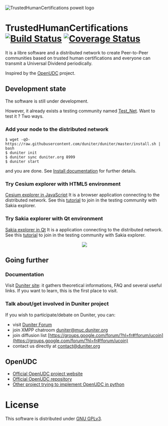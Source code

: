 ![TrustedHumanCertifications poweit logo](https://ipfs.pics/ipfs/QmUDP4hat3Dj2ryz1NdnNNzu9Svnk7nLf2xeEsyS4q4GNt)

# TrustedHumanCertifications [![Build Status](https://api.travis-ci.org/duniter/duniter.png)](https://travis-ci.org/duniter/duniter) [![Coverage Status](https://coveralls.io/repos/duniter/duniter/badge.svg?branch=master&service=github)](https://coveralls.io/github/duniter/duniter?branch=master)

It is a libre software and a distributed network to create Peer-to-Peer communities based on trusted human certifications and everyone can transmit a Universal Dividend periodically.

Inspired by the [OpenUDC](https://github.com/Open-UDC/open-udc) project.

## Development state

The software is still under development.

However, it already exists a testing community named [Test_Net](https://forum.duniter.org/t/join-our-new-testnet-currency/813). Want to test it ? Two ways.

### Add your node to the distributed network

```
$ wget -qO- https://raw.githubusercontent.com/duniter/duniter/master/install.sh | bash
$ duniter init
$ duniter sync duniter.org 8999
$ duniter start
```

and you are done. 
See [Install documentation](https://github.com/duniter/duniter/wiki/Install-Duniter-node) for further details.

### Try Cesium explorer with HTML5 environment

[Cesium explorer in JavaScript](http://cesium.duniter.fr)
It is a browser application connecting to the distributed network. 
See this [tutorial](https://forum.duniter.org/t/join-our-new-testnet-currency/813) to join in the testing community with Sakia explorer.


### Try Sakia explorer with Qt environment

[Sakia explorer in Qt](http://sakia-wallet.org)
It is a application connecting to the distributed network. 
See this [tutorial](https://forum.duniter.org/t/join-our-new-testnet-currency/813) to join in the testing community with Sakia explorer.

<p align="center"> <img src="http://sakia-wallet.org/img/Dividends.png" /> </p>


## Going further

### Documentation

Visit [Duniter site](https://duniter.org): it gathers theoretical informations, FAQ and several useful links. If you want to learn, this is the first place to visit.

### Talk about/get involved in Duniter project

If you wish to participate/debate on Duniter, you can:

* visit [Duniter Forum](http://forum.duniter.org)
* join XMPP chatroom [duniter@muc.duniter.org](https://jappix.com/)
* join diffusion list [https://groups.google.com/forum/?hl=fr#!forum/ucoin](https://groups.google.com/forum/?hl=fr#!forum/ucoin)
* contact us directly at [contact@duniter.org](mailto:contact@duniter.org)


## OpenUDC

* [Official OpenUDC project website](http://www.openudc.org)
* [Official OpenUDC repository](https://github.com/Open-UDC/open-udc)
* [Other project trying to implement OpenUDC in python](https://github.com/canercandan/django-openudc)

# License

This software is distributed under [GNU GPLv3](https://raw.github.com/duniter/duniter/master/LICENSE).
